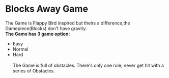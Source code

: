 # Blocks Away Game
The Game is Flappy Bird inspired but theirs a difference,the Gamepiece(Blocks) don't have gravity.
<br>
<b>The Game has 3 game option:</b> 
<ul>
  <li>Easy</li>
  <li>Normal</li>
  <li>Hard</li> 
<br>
The Game is full of obstacles. 
There's only one rule; never get hit with a series of Obstacles.


